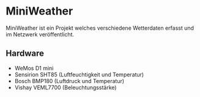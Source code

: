 # MiniWeather

MiniWeather ist ein Projekt welches verschiedene Wetterdaten erfasst und im Netzwerk veröffentlicht.

## Hardware
* WeMos D1 mini
* Sensirion SHT85 (Luftfeuchtigkeit und Temperatur)
* Bosch BMP180 (Luftdruck und Temperatur)
* Vishay VEML7700 (Beleuchtungsstärke)
